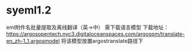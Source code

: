 # syeml1.2
eml附件名批量提取及离线翻译（英->中）
需下载语言模型
下载地址：https://argosopentech.nyc3.digitaloceanspaces.com/argospm/translate-en_zh-1_1.argosmodel
将该模型放置argostranslate路径下
